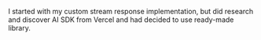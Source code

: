 I started with my custom stream response implementation, but did research and discover AI SDK from Vercel and had decided to use ready-made library.
